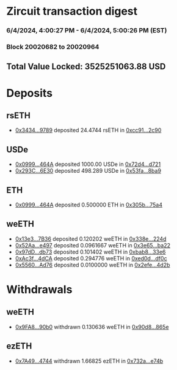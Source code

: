 # Zircuit transaction digest
### 6/4/2024, 4:00:27 PM - 6/4/2024, 5:00:26 PM (EST)
### Block 20020682 to 20020964

## Total Value Locked: 3525251063.88 USD

# Deposits
## rsETH
- [0x3434...9789](https://etherscan.io/address/0x34349c5569e7B846c3558961552D2202760A9789) deposited 24.4744 rsETH in [0xcc91...2c90](https://etherscan.io/tx/0x34349c5569e7B846c3558961552D2202760A9789)
## USDe
- [0x0999...464A](https://etherscan.io/address/0x0999A13D74291EaB3a3f7c1B57434004cd6A464A) deposited 1000.00 USDe in [0x72d4...d721](https://etherscan.io/tx/0x0999A13D74291EaB3a3f7c1B57434004cd6A464A)
- [0x293C...6E30](https://etherscan.io/address/0x293C6937D8D82e05B01335F7B33FBA0c8e256E30) deposited 498.289 USDe in [0x53fa...8ba9](https://etherscan.io/tx/0x293C6937D8D82e05B01335F7B33FBA0c8e256E30)
## ETH
- [0x0999...464A](https://etherscan.io/address/0x0999A13D74291EaB3a3f7c1B57434004cd6A464A) deposited 0.500000 ETH in [0x305b...75a4](https://etherscan.io/tx/0x0999A13D74291EaB3a3f7c1B57434004cd6A464A)
## weETH
- [0x13e3...7B36](https://etherscan.io/address/0x13e37a228C22Ab130a90D44C4F650997F0687B36) deposited 0.120202 weETH in [0x338e...224d](https://etherscan.io/tx/0x13e37a228C22Ab130a90D44C4F650997F0687B36)
- [0x52Aa...e497](https://etherscan.io/address/0x52Aa899454998Be5b000Ad077a46Bbe360F4e497) deposited 0.0961667 weETH in [0x3e65...ba22](https://etherscan.io/tx/0x52Aa899454998Be5b000Ad077a46Bbe360F4e497)
- [0x97dD...db73](https://etherscan.io/address/0x97dD79bd415651cd3236Ecdfe99191652c5Ddb73) deposited 0.101402 weETH in [0xbab8...33e6](https://etherscan.io/tx/0x97dD79bd415651cd3236Ecdfe99191652c5Ddb73)
- [0xAc3f...4dCA](https://etherscan.io/address/0xAc3f58F6D2d44Cccb066e86C04dA13f8D9DC4dCA) deposited 0.294776 weETH in [0xed0d...df0c](https://etherscan.io/tx/0xAc3f58F6D2d44Cccb066e86C04dA13f8D9DC4dCA)
- [0x5560...Ad76](https://etherscan.io/address/0x55604fEf65a870Da13B7E2A4567E8E74feceAd76) deposited 0.0100000 weETH in [0x2efe...4d2b](https://etherscan.io/tx/0x55604fEf65a870Da13B7E2A4567E8E74feceAd76)
# Withdrawals
## weETH
- [0x9FA8...90b0](https://etherscan.io/address/0x9FA8e4DeDD4c7241eC3f488112AEE76b448F90b0) withdrawn 0.130636 weETH in [0x90d8...865e](https://etherscan.io/tx/0x9FA8e4DeDD4c7241eC3f488112AEE76b448F90b0)
## ezETH
- [0x7A49...4744](https://etherscan.io/address/0x7A493Be5c2ce014cD049Bf178a1ac0Db1B434744) withdrawn 1.66825 ezETH in [0x732a...e74b](https://etherscan.io/tx/0x7A493Be5c2ce014cD049Bf178a1ac0Db1B434744)
